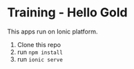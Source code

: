 # Training - Hello Gold

This apps run on Ionic platform. 

1. Clone this repo
2. run `npm install`
3. run `ionic serve`
